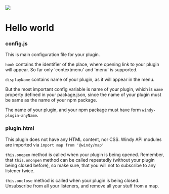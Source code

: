 ![](https://www.windy.com/img/windy-plugins/example01.gif)
# Hello world
### config.js
This is main configuration file for your plugin.

`hook` contains the identifier of the place, where opening link to your plugin will appear. So far only 'contextmenu' and 'menu' is supported.

`displayName` contains name of your plugin, as it will appear in the menu.

But the most important config variable is name of your plugin, which is `name` property defined in your package.json, since the name of your plugin must be same as the name of your npm package.

The name of your plugin, and your npm package must have form `windy-plugin-anyName`.

### plugin.html
This plugin does not have any HTML content, nor CSS. Windy API modules are imported via `import map from '@windy/map'`

`this.onopen` method is called when your plugin is being opened. Remember, that `this.ononpen` method can be called repeatedly (without your plugin
being closed before), so make sure, that you will not to subscribe
to any listener twice.

`this.onclose` method is called when your plugin is being closed.	Unsubscribe from all your listeners, and remove all your stuff from a map.
